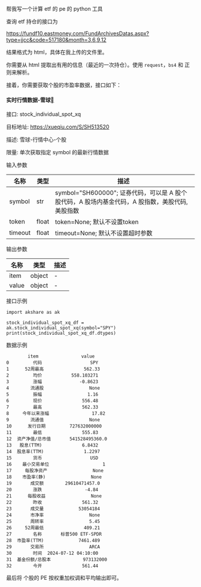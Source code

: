 帮我写一个计算 etf 的 pe 的 python 工具

查询 etf 持仓的接口为

https://fundf10.eastmoney.com/FundArchivesDatas.aspx?type=jjcc&code=517180&month=3,6,9,12

结果格式为 html，具体在我上传的文件里。

你需要从 html 提取出有用的信息（最近的一次持仓）。使用 `request`，`bs4` 和 正则来解析。

接着，你需要获取个股的市盈率数据，接口如下：

#### 实时行情数据-雪球[](https://akshare.akfamily.xyz/data/stock/stock.html#id21)

接口: stock_individual_spot_xq

目标地址: https://xueqiu.com/S/SH513520

描述: 雪球-行情中心-个股

限量: 单次获取指定 symbol 的最新行情数据

输入参数

| 名称    | 类型  | 描述                                                         |
| ------- | ----- | ------------------------------------------------------------ |
| symbol  | str   | symbol="SH600000"; 证券代码，可以是 A 股个股代码，A 股场内基金代码，A 股指数，美股代码, 美股指数 |
| token   | float | token=None; 默认不设置token                                  |
| timeout | float | timeout=None; 默认不设置超时参数                             |

输出参数

| 名称  | 类型   | 描述 |
| ----- | ------ | ---- |
| item  | object | -    |
| value | object | -    |

接口示例

```
import akshare as ak

stock_individual_spot_xq_df = ak.stock_individual_spot_xq(symbol="SPY")
print(stock_individual_spot_xq_df.dtypes)
```

数据示例

```
        item                value
0         代码                  SPY
1      52周最高               562.33
2         均价           558.103271
3         涨幅              -0.8623
4        流通股                 None
5         振幅                 1.16
6         现价               556.48
7         最高               562.33
8     今年以来涨幅                17.82
9        流通值                 None
10      发行日期         727632000000
11        最低               555.83
12  资产净值/总市值       541528495360.0
13   股息(TTM)               6.8432
14  股息率(TTM)               1.2297
15        货币                  USD
16    最小交易单位                    1
17     每股净资产                 None
18    市盈率(静)                 None
19       成交额        29610471457.0
20        涨跌                -4.84
21      每股收益                 None
22        昨收               561.32
23       成交量             53054184
24       市净率                 None
25       周转率                 5.45
26     52周最低               409.21
27        名称       标普500 ETF-SPDR
28  市盈率(TTM)             7461.489
29       交易所                 ARCA
30        时间  2024-07-12 04:10:00
31  基金份额/总股本            973132000
32        今开               561.44
```

最后将 个股的 PE 按权重加权调和平均输出即可。